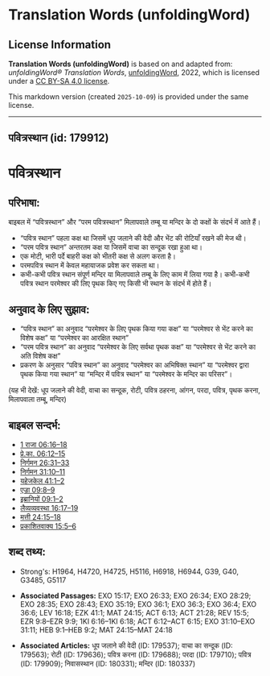 # Translation Words (unfoldingWord)

## License Information

**Translation Words (unfoldingWord)** is based on and adapted from: _unfoldingWord® Translation Words_, [unfoldingWord](https://unfoldingword.org/utw), 2022, which is licensed under a [CC BY-SA 4.0 license](https://creativecommons.org/licenses/by-sa/4.0/legalcode.en).

This markdown version (created `2025-10-09`) is provided under the same license.



--------------------------------

## पवित्रस्‍थान (id: 179912)

पवित्रस्‍थान
============

परिभाषा:
--------

बाइबल में “पवित्रस्थान” और “परम पवित्रस्थान” मिलापवाले तम्बू या मन्दिर के दो कक्षों के संदर्भ में आते हैं।

* “पवित्र स्थान” पहला कक्ष था जिसमें धूप जलाने की वेदी और भेंट की रोटियाँ रखने की मेज थी।
* “परम पवित्र स्थान” अन्तरतम कक्ष या जिसमें वाचा का सन्दूक रखा हुआ था।
* एक मोटी, भारी पर्दे बाहरी कक्ष को भीतरी कक्ष से अलग करता है।
* परमपवित्र स्थान में केवल महायाजक प्रवेश कर सकता था।
* कभी\-कभी पवित्र स्थान संपूर्ण मन्दिर या मिलापवाले तम्बू के लिए काम में लिया गया है। कभी\-कभी पवित्र स्थान परमेश्वर की लिए पृथक किए गए किसी भी स्थान के संदर्भ में होते हैं।

अनुवाद के लिए सुझाव:
--------------------

* “पवित्र स्थान” का अनुवाद “परमेश्वर के लिए पृथक किया गया कक्ष” या “परमेश्वर से भेंट करने का विशेष कक्ष” या “परमेश्वर का आरक्षित स्थान”
* “परम पवित्र स्थान” का अनुवाद “परमेश्वर के लिए सर्वथा पृथक कक्ष” या “परमेश्वर से भेंट करने का अति विशेष कक्ष”
* प्रकरण के अनुसार “पवित्र स्थान” का अनुवाद “परमेश्वर का अभिषिक्त स्थान” या “परमेश्वर द्वारा पृथक किया गया स्थान” या “मन्दिर में पवित्र स्थान” या “परमेश्वर के मन्दिर का परिसर”।

(यह भी देखें: धूप जलाने की वेदी, वाचा का सन्दूक, रोटी, पवित्र ठहरना, आंगन, परदा, पवित्र, पृथक करना, मिलापवाला तम्बू, मन्दिर)

बाइबल सन्दर्भ:
--------------

* [1 राजा 06:16–18](https://ref.ly/1Kgs0:0)
* [प्रे.का. 06:12–15](https://ref.ly/Acts6:12-Acts6:15)
* [निर्गमन 26:31–33](https://ref.ly/Exod26:31-Exod26:33)
* [निर्गमन 31:10–11](https://ref.ly/Exod31:10-Exod31:11)
* [यहेजकेल 41:1–2](https://ref.ly/Ezek41:1-Ezek41:2)
* [एज्रा 09:8–9](https://ref.ly/Ezra9:8-Ezra9:9)
* [इब्रानियों 09:1–2](https://ref.ly/Heb9:1-Heb9:2)
* [लैव्यव्यवस्था 16:17–19](https://ref.ly/Lev16:17-Lev16:19)
* [मत्ती 24:15–18](https://ref.ly/Matt24:15-Matt24:18)
* [प्रकाशितवाक्य 15:5–6](https://ref.ly/Rev15:5-Rev15:6)

शब्द तथ्य:
----------

* Strong's: H1964, H4720, H4725, H5116, H6918, H6944, G39, G40, G3485, G5117

* **Associated Passages:** EXO 15:17; EXO 26:33; EXO 26:34; EXO 28:29; EXO 28:35; EXO 28:43; EXO 35:19; EXO 36:1; EXO 36:3; EXO 36:4; EXO 36:6; LEV 16:18; EZK 41:1; MAT 24:15; ACT 6:13; ACT 21:28; REV 15:5; EZR 9:8–EZR 9:9; 1KI 6:16–1KI 6:18; ACT 6:12–ACT 6:15; EXO 31:10–EXO 31:11; HEB 9:1–HEB 9:2; MAT 24:15–MAT 24:18
* **Associated Articles:** धूप जलाने की वेदी (ID: 179537); वाचा का सन्दूक (ID: 179563); रोटी (ID: 179636); पवित्र करना (ID: 179688); परदा (ID: 179710); पवित्र (ID: 179909); निवासस्थान (ID: 180331); मन्दिर (ID: 180337)

